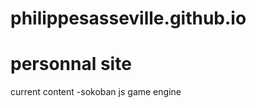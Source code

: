 philippesasseville.github.io
============================
personnal site
============================
current content
-sokoban js game engine